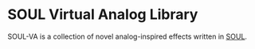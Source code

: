 # SOUL Virtual Analog Library
SOUL-VA is a collection of novel analog-inspired effects written in [SOUL](https://github.com/soul-lang/SOUL).
